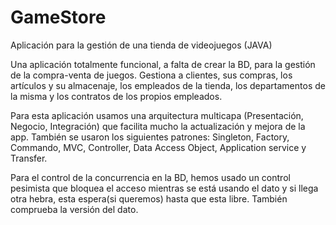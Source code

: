 # GameStore
Aplicación para la gestión de una tienda de videojuegos (JAVA)

Una aplicación totalmente funcional, a falta de crear la BD, para la gestión de la compra-venta de juegos. Gestiona a clientes, sus compras, los artículos y su almacenaje, los empleados de la tienda, los departamentos de la misma y los contratos de los propios empleados. 

Para esta aplicación usamos una arquitectura multicapa (Presentación, Negocio, Integración) que facilita mucho la actualización y mejora de la app. También se usaron los siguientes patrones: Singleton, Factory, Commando, MVC, Controller, Data Access Object, Application service y  Transfer.

Para el control de la concurrencia en la BD, hemos usado un control pesimista que bloquea el acceso mientras se está usando el dato y si llega otra hebra, esta espera(si queremos) hasta que esta libre. También comprueba la versión del dato.
